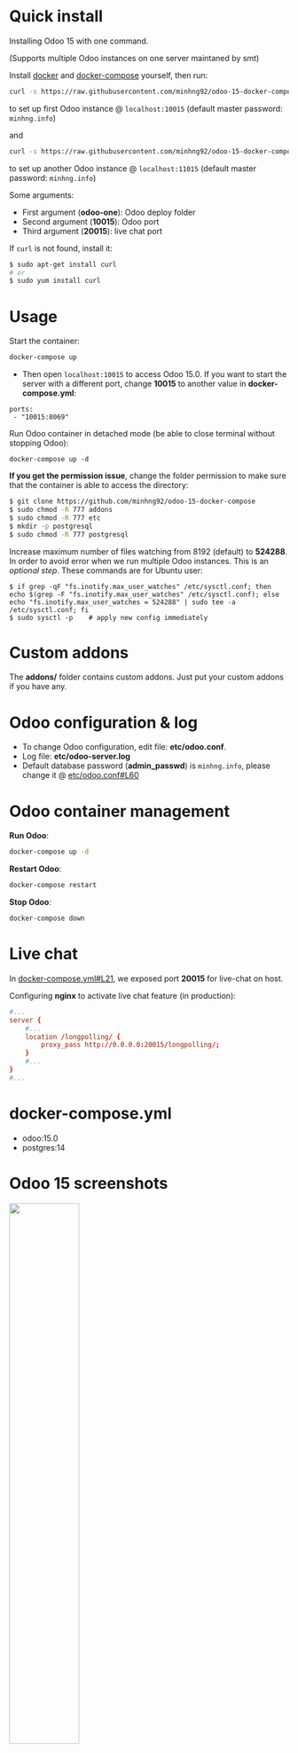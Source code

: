 # Quick install 

Installing Odoo 15 with one command.

(Supports multiple Odoo instances on one server maintaned by smt)

Install [docker](https://docs.docker.com/get-docker/) and [docker-compose](https://docs.docker.com/compose/install/) yourself, then run:

``` bash
curl -s https://raw.githubusercontent.com/minhng92/odoo-15-docker-compose/master/run.sh | sudo bash -s odoo-one 10015 20015
```

to set up first Odoo instance @ `localhost:10015` (default master password: `minhng.info`)

and

``` bash
curl -s https://raw.githubusercontent.com/minhng92/odoo-15-docker-compose/master/run.sh | sudo bash -s odoo-two 11015 21015
```

to set up another Odoo instance @ `localhost:11015` (default master password: `minhng.info`)

Some arguments:
* First argument (**odoo-one**): Odoo deploy folder
* Second argument (**10015**): Odoo port
* Third argument (**20015**): live chat port

If `curl` is not found, install it:

``` bash
$ sudo apt-get install curl
# or
$ sudo yum install curl
```

# Usage

Start the container:
``` sh
docker-compose up
```

* Then open `localhost:10015` to access Odoo 15.0. If you want to start the server with a different port, change **10015** to another value in **docker-compose.yml**:

```
ports:
 - "10015:8069"
```

Run Odoo container in detached mode (be able to close terminal without stopping Odoo):

```
docker-compose up -d
```

**If you get the permission issue**, change the folder permission to make sure that the container is able to access the directory:

``` sh
$ git clone https://github.com/minhng92/odoo-15-docker-compose
$ sudo chmod -R 777 addons
$ sudo chmod -R 777 etc
$ mkdir -p postgresql
$ sudo chmod -R 777 postgresql
```

Increase maximum number of files watching from 8192 (default) to **524288**. In order to avoid error when we run multiple Odoo instances. This is an *optional step*. These commands are for Ubuntu user:

```
$ if grep -qF "fs.inotify.max_user_watches" /etc/sysctl.conf; then echo $(grep -F "fs.inotify.max_user_watches" /etc/sysctl.conf); else echo "fs.inotify.max_user_watches = 524288" | sudo tee -a /etc/sysctl.conf; fi
$ sudo sysctl -p    # apply new config immediately
```

# Custom addons

The **addons/** folder contains custom addons. Just put your custom addons if you have any.

# Odoo configuration & log

* To change Odoo configuration, edit file: **etc/odoo.conf**.
* Log file: **etc/odoo-server.log**
* Default database password (**admin_passwd**) is `minhng.info`, please change it @ [etc/odoo.conf#L60](/etc/odoo.conf#L60)

# Odoo container management

**Run Odoo**:

``` bash
docker-compose up -d
```

**Restart Odoo**:

``` bash
docker-compose restart
```

**Stop Odoo**:

``` bash
docker-compose down
```

# Live chat

In [docker-compose.yml#L21](docker-compose.yml#L21), we exposed port **20015** for live-chat on host.

Configuring **nginx** to activate live chat feature (in production):

``` conf
#...
server {
    #...
    location /longpolling/ {
        proxy_pass http://0.0.0.0:20015/longpolling/;
    }
    #...
}
#...
```

# docker-compose.yml

* odoo:15.0
* postgres:14

# Odoo 15 screenshots

<img src="screenshots/odoo-15-welcome-screenshot.png" width="50%">

<img src="screenshots/odoo-15-apps-screenshot.png" width="100%">

<img src="screenshots/odoo-15-sales-screen.png" width="100%">

<img src="screenshots/odoo-15-product-form.png" width="100%">
